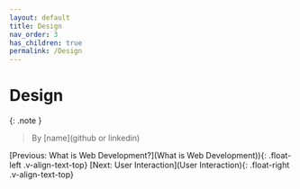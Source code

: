 ```yaml
---
layout: default
title: Design
nav_order: 3
has_children: true
permalink: /Design
---
```

# Design
{: .note }
> By [name](github or linkedin)

[Previous: What is Web Development?](What is Web Development)){: .float-left .v-align-text-top}
[Next: User Interaction](User Interaction){: .float-right .v-align-text-top}

